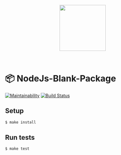 <p align="center">
<img width="150px" src="https://upload.wikimedia.org/wikipedia/commons/thumb/d/d9/Node.js_logo.svg/2880px-Node.js_logo.svg.png">
</p>
<br>

# 📦 NodeJs-Blank-Package

[![Maintainability](https://api.codeclimate.com/v1/badges/929ad22993b387032104/maintainability)](https://codeclimate.com/github/ApricotLace/nodejs-blank-package/maintainability) [![Build Status](https://travis-ci.org/ApricotLace/nodejs-blank-package.svg?branch=master)](https://travis-ci.org/ApricotLace/nodejs-blank-package)

## Setup

```sh
$ make install
```

## Run tests

```sh
$ make test
```

